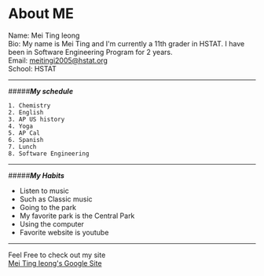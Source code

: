 # **About ME**  
Name: Mei Ting Ieong  
Bio: My name is Mei Ting and I'm currently a 11th grader in HSTAT. I have been in Software Engineering Program for 2 years.  
Email: meitingi2005@hstat.org  
School: HSTAT  

---
#####_**My schedule**_  
```
1. Chemistry  
2. English  
3. AP US history  
4. Yoga  
5. AP Cal  
6. Spanish  
7. Lunch  
8. Software Engineering  

```

---
#####_**My Habits**_  
* Listen to music  
 * Such as Classic music  
* Going to the park  
 * My favorite park is the Central Park  
* Using the computer  
 * Favorite website is youtube  
 ---
Feel Free to check out my site  
 [Mei Ting Ieong's Google Site](https://sites.google.com/a/hstat.org/meitingi2005sep11/about-me)
 